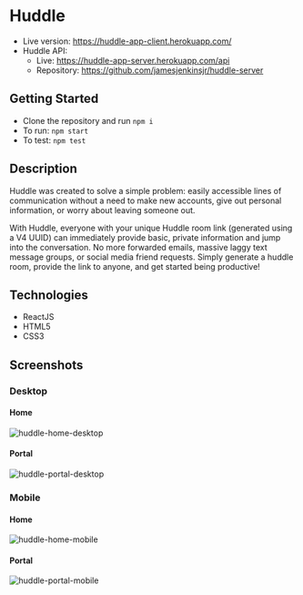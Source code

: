 # Huddle

- Live version: https://huddle-app-client.herokuapp.com/
- Huddle API:
  - Live: https://huddle-app-server.herokuapp.com/api
  - Repository: https://github.com/jamesjenkinsjr/huddle-server

## Getting Started
- Clone the repository and run `npm i`
- To run: `npm start`
- To test: `npm test`

## Description
Huddle was created to solve a simple problem: easily accessible lines of communication without a need to make new accounts, give out personal information, or worry about leaving someone out.

With Huddle, everyone with your unique Huddle room link (generated using a V4 UUID) can immediately provide basic, private information and jump into the conversation. No more forwarded emails, massive laggy text message groups, or social media friend requests. Simply generate a huddle room, provide the link to anyone, and get started being productive!

## Technologies
- ReactJS
- HTML5
- CSS3

## Screenshots

### Desktop

#### Home
![huddle-home-desktop](https://user-images.githubusercontent.com/13262817/67405518-df27ec80-f582-11e9-9697-bac2a7e725fd.png)

#### Portal
![huddle-portal-desktop](https://user-images.githubusercontent.com/13262817/67406375-fb785900-f583-11e9-93c8-982577acc106.png)

### Mobile
#### Home
![huddle-home-mobile](https://user-images.githubusercontent.com/13262817/67406604-45613f00-f584-11e9-8216-1f337a624e9d.png)

#### Portal
![huddle-portal-mobile](https://user-images.githubusercontent.com/13262817/67406739-75a8dd80-f584-11e9-9411-d8bbc61c7d53.png)
